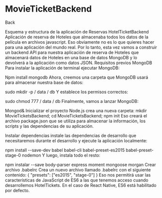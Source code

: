 # MovieTicketBackend
Back


Esquema y estructura de la aplicación de Reservas HotelTicketBackend
Aplicación de reserva de Hoteles que almacenaba todos los datos de la película en archivos javascript. Eso obviamente no es lo que quieres hacer para una aplicación del mundo real. Por lo tanto, esta vez vamos a construir un backend API para nuestra aplicación de reserva de Hoteles  que almacenará datos de Hoteles en una base de datos MongoDB y lo devolverá a la aplicación como datos JSON.
Requisitos previos
MongoDB
Para instalar la aplicación de terminal ejecutar MongoDB:

Npm install mongodb
Ahora, creemos una carpeta que MongoDB usará para almacenar nuestra base de datos:

sudo mkdir -p / data / db
Y establece los permisos correctos:

sudo chmod 777 / data / db
Finalmente, vamos a lanzar MongoDB:

Mongod&
Inicializar el proyecto Node.js
crea una nueva carpeta:
mkdir MovieTicketsBackend;
cd MovieTicketsBackend;
npm init
Eso creará el archivo package.json que se utiliza para almacenar la información, los scripts y las dependencias de su aplicación.

Instalar dependencias
instale las dependencias de desarrollo que necesitaremos durante el desarrollo y ejecute la aplicación localmente:

npm install --save-dev babel babel-cli babel-preset-es2015 babel-preset-stage-0 nodemon
Y luego, instala todo el resto:

npm instalar --save body-parser express moment mongoose morgan
Crear archivo .babelrc
Crea un nuevo archivo llamado .babelrc con el siguiente contenido:
{
  "presets": ["es2015", "stage-0"]
} 
Eso nos permitirá usar las características de JavaScript de ES6 a las que tenemos acceso cuando desarrollemos HotelTickets. En el caso de React Native, ES6 está habilitado por defecto.

